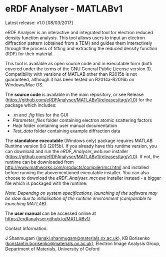 # eRDF Analyser - MATLABv1

Latest release: v1.0 [08/03/2017]

eRDF Analyser is an interactive and integrated tool for electron reduced density function analysis. 
This tool allows users to input an electron diffraction pattern (obtained from a TEM) and guides them interactively through the process of fitting and extracting the reduced density function (RDF) for their material.

This tool is available as open source code and in executable form (both covered under the terms of the GNU General Public License version 3). Compatibility with versions of MATLAB other than R2015b is not guaranteed, although it has been tested on R2014a-R2016b on Windows/Mac OS.

The <b>source code</b> is available in the main repository, or see Release (https://github.com/eRDFAnalyser/MATLABv1/releases/tag/v1.0) for the package which includes:
- <i>.m</i> and <i>.fig</i> files for the GUI
- <i>Parameter_files</i> folder containing electron atomic scattering factors
- <i>Help</i> folder containing user manual documentation
- <i>Test_data</i> folder containing example diffraction data

The <b>standalone executable</b> (Windows only) package requires MATLAB Runtime version 9.0 (2015b). If you already have this runtime version, you can download and run the <i>eRDF_Analyser_web.exe</i> installer (https://github.com/eRDFAnalyser/MATLABv1/releases/tag/v1.0). If not, the runtime can be downloaded from http://www.mathworks.com/products/compiler/mcr.html and installed before running the abovementioned executable installer. You can also choose to download the <i>eRDF_Analyser_mcr.exe</i> installer instead - a bigger file which is packaged with the runtime.

<i>Note: Dependng on system specifications, launching of the software may be slow due to initialisation of the runtime environment (comparable to launching MATLAB).</i>

The <b>user manual</b> can be accessed online at https://erdfanalyser.github.io/MATLABv1/

Contact Information:

J Shanmugam (janaki.shanmugam@materials.ox.ac.uk), KB Borisenko (konstantin.borisenko@materials.ox.ac.uk),
Electron Image Analysis Group, Department of Materials, University of Oxford

